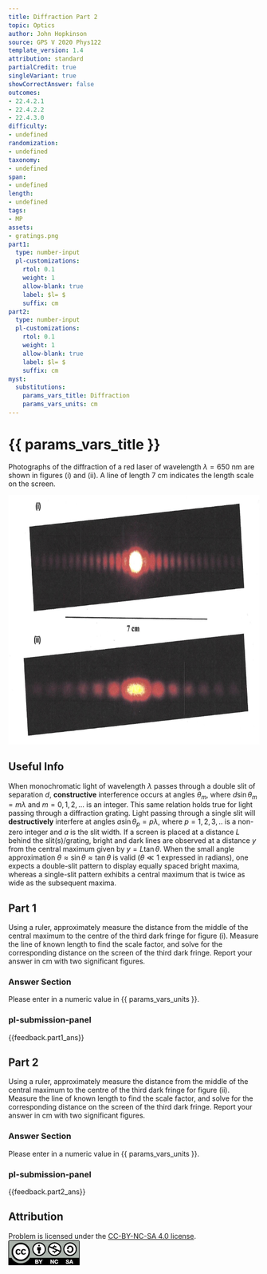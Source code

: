 ```yaml
---
title: Diffraction Part 2
topic: Optics
author: John Hopkinson
source: GPS V 2020 Phys122
template_version: 1.4
attribution: standard
partialCredit: true
singleVariant: true
showCorrectAnswer: false
outcomes:
- 22.4.2.1
- 22.4.2.2
- 22.4.3.0
difficulty:
- undefined
randomization:
- undefined
taxonomy:
- undefined
span:
- undefined
length:
- undefined
tags:
- MP
assets:
- gratings.png
part1:
  type: number-input
  pl-customizations:
    rtol: 0.1
    weight: 1
    allow-blank: true
    label: $l= $
    suffix: cm
part2:
  type: number-input
  pl-customizations:
    rtol: 0.1
    weight: 1
    allow-blank: true
    label: $l= $
    suffix: cm
myst:
  substitutions:
    params_vars_title: Diffraction
    params_vars_units: cm
---
```

# {{ params_vars_title }}
Photographs of the diffraction of a red laser of wavelength $\lambda = 650$ nm are shown in figures (i) and (ii). A line of length $7$ cm indicates the length scale on the screen.

<img src="gratings.png" height = 500px>

## Useful Info

When monochromatic light of wavelength $\lambda$ passes through a double slit of separation $d$, <strong>constructive</strong> interference occurs at angles $\theta_m$, where $d\sin\theta_m = m\lambda$  and $m = {0, 1, 2, ...}$ is an integer.  This same relation holds true for light passing through a diffraction grating.  Light passing through a single slit will <strong>destructively</strong> interfere at angles $a\sin\theta_p = p \lambda$, where $p = {1, 2, 3, ..}$ is a non-zero integer and $a$ is the slit width. If a screen is placed at a distance $L$ behind the slit(s)/grating, bright and dark lines are observed at a distance $y$ from the central maximum given by  $y = L\tan\theta$. When the small angle approximation $\theta \approx \sin\theta \approx \tan\theta$ is valid ($\theta \ll 1$ expressed in radians), one expects a double-slit pattern to display equally spaced bright maxima, whereas a single-slit pattern exhibits a central maximum that is twice as wide as the subsequent maxima.

## Part 1

Using a ruler, approximately measure the distance from the middle of the central maximum to the centre of the third dark fringe for figure (i). Measure the line of known length to find the scale factor, and solve for the corresponding distance on the screen of the third dark fringe. Report your answer in cm with two significant figures.

### Answer Section

Please enter in a numeric value in {{ params_vars_units }}.

### pl-submission-panel

{{feedback.part1_ans}}

## Part 2

Using a ruler, approximately measure the distance from the middle of the central maximum to the centre of the third dark fringe for figure (ii). Measure the line of known length to find the scale factor, and solve for the corresponding distance on the screen of the third dark fringe. Report your answer in cm with two significant figures.

### Answer Section

Please enter in a numeric value in {{ params_vars_units }}.

### pl-submission-panel

{{feedback.part2_ans}}

## Attribution

Problem is licensed under the [CC-BY-NC-SA 4.0 license](https://creativecommons.org/licenses/by-nc-sa/4.0/).<br> ![The Creative Commons 4.0 license requiring attribution-BY, non-commercial-NC, and share-alike-SA license.](https://raw.githubusercontent.com/firasm/bits/master/by-nc-sa.png)